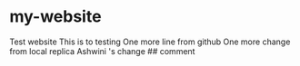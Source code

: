 # my-website
Test website
This is to testing
One more line from github
One more change from local replica
Ashwini 's change ## comment
